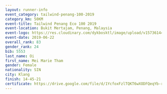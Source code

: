 ```yaml
--- 
layout: runner-info 
event_category: tailwind-penang-100-2019 
category_km: 50KM 
event-title: Tailwind Penang Eco 100 2019 
event-location: Bukit Mertajam, Penang, Malaysia 
event-logo: https://res.cloudinary.com/dykbosktl/image/upload/v1573614442/Logo/Logo_gqlzi3.jpg 
event-date: 2019-06-22 
overall_rank: 83
gender_rank: 24
bib: 5553
last_name: Oi
first_name: Mei Marie Tham
gender: Female
nationality: SIN
city: Klang
finish: 14-45-21
certificate: https://drive.google.com/file/d/1YcfoxFzlTQKT6wXODFQeqYb-ryoKrgw/view?usp=sharing
--- 
```


